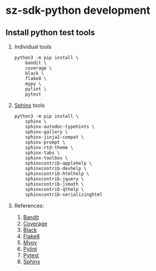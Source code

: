 # sz-sdk-python development

## Install python test tools

1. Individual tools

    ```console
    python3 -m pip install \
        bandit \
        coverage \
        black \
        flake8 \
        mypy \
        pylint \
        pytest
    ```

1. [Sphinx](https://github.com/senzing-garage/knowledge-base/blob/main/WHATIS/sphinx.md) tools

    ```console
    python3 -m pip install \
        sphinx \
        sphinx-autodoc-typehints \
        sphinx-gallery \
        sphinx-jinja2-compat \
        sphinx-prompt \
        sphinx-rtd-theme \
        sphinx-tabs \
        sphinx-toolbox \
        sphinxcontrib-applehelp \
        sphinxcontrib-devhelp \
        sphinxcontrib-htmlhelp \
        sphinxcontrib-jquery \
        sphinxcontrib-jsmath \
        sphinxcontrib-qthelp \
        sphinxcontrib-serializinghtml
    ```

1. References:
    1. [Bandit](https://github.com/senzing-garage/knowledge-base/blob/main/WHATIS/bandit.md)
    1. [Coverage](https://github.com/senzing-garage/knowledge-base/blob/main/WHATIS/coverage.md)
    1. [Black](https://github.com/senzing-garage/knowledge-base/blob/main/WHATIS/black.md)
    1. [Flake8](https://github.com/senzing-garage/knowledge-base/blob/main/WHATIS/flake8.md)
    1. [Mypy](https://github.com/senzing-garage/knowledge-base/blob/main/WHATIS/mypy.md)
    1. [Pylint](https://github.com/senzing-garage/knowledge-base/blob/main/WHATIS/pylint.md)
    1. [Pytest](https://github.com/senzing-garage/knowledge-base/blob/main/WHATIS/pytest.md)
    1. [Sphinx](https://github.com/senzing-garage/knowledge-base/blob/main/WHATIS/sphinx.md)
